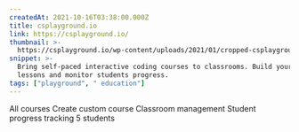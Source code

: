 ```yaml
---
createdAt: 2021-10-16T03:38:00.000Z
title: csplayground.io
link: https://csplayground.io/
thumbnail: >-
  https://csplayground.io/wp-content/uploads/2021/01/cropped-csplayground-favicon-300x300.png?v=1616934553
snippet: >-
  Bring self-paced interactive coding courses to classrooms. Build your own
  lessons and monitor students progress.
tags: ["playground", " education"]
---
```

All courses
Create custom course
Classroom management
Student progress tracking
5 students